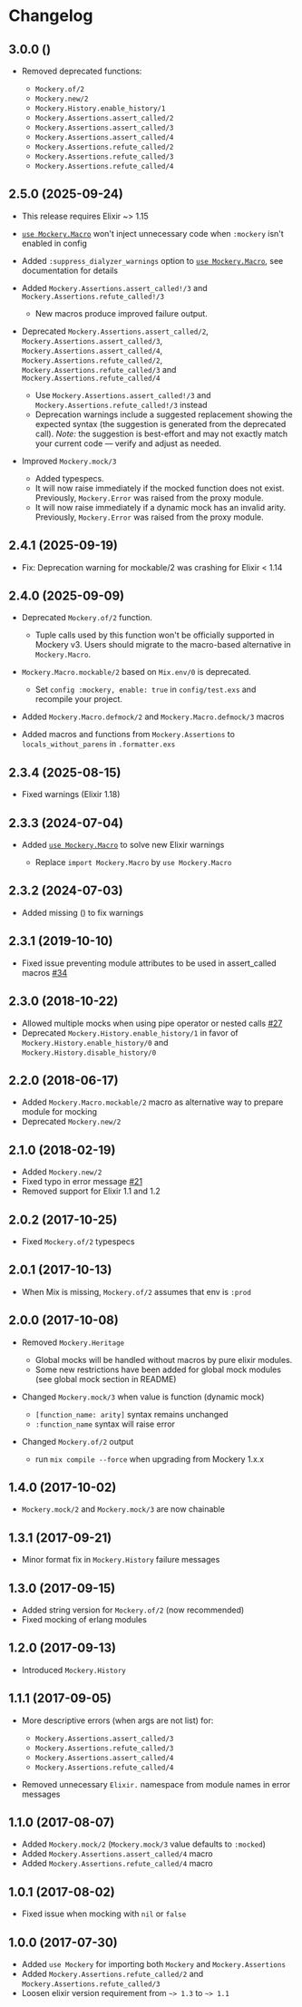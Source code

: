 # Changelog

## 3.0.0 ()

- Removed deprecated functions:

  - `Mockery.of/2`
  - `Mockery.new/2`
  - `Mockery.History.enable_history/1`
  - `Mockery.Assertions.assert_called/2`
  - `Mockery.Assertions.assert_called/3`
  - `Mockery.Assertions.assert_called/4`
  - `Mockery.Assertions.refute_called/2`
  - `Mockery.Assertions.refute_called/3`
  - `Mockery.Assertions.refute_called/4`

## 2.5.0 (2025-09-24)

- This release requires Elixir ~> 1.15

- [`use Mockery.Macro`](`Mockery.Macro.__using__/1`) won't inject unnecessary code when `:mockery` isn't enabled in config

- Added `:suppress_dialyzer_warnings` option to [`use Mockery.Macro`](`Mockery.Macro.__using__/1`), see documentation for details

- Added `Mockery.Assertions.assert_called!/3` and `Mockery.Assertions.refute_called!/3`

  - New macros produce improved failure output.

- Deprecated `Mockery.Assertions.assert_called/2`, `Mockery.Assertions.assert_called/3`, `Mockery.Assertions.assert_called/4`, `Mockery.Assertions.refute_called/2`, `Mockery.Assertions.refute_called/3` and `Mockery.Assertions.refute_called/4`

  - Use `Mockery.Assertions.assert_called!/3` and `Mockery.Assertions.refute_called!/3` instead
  - Deprecation warnings include a suggested replacement showing the expected syntax (the suggestion is generated from the deprecated call). *Note:* the suggestion is best-effort and may not exactly match your current code — verify and adjust as needed.

- Improved `Mockery.mock/3`

  - Added typespecs.
  - It will now raise immediately if the mocked function does not exist. Previously, `Mockery.Error` was raised from the proxy module.
  - It will now raise immediately if a dynamic mock has an invalid arity. Previously, `Mockery.Error` was raised from the proxy module.

## 2.4.1 (2025-09-19)

- Fix: Deprecation warning for mockable/2 was crashing for Elixir < 1.14

## 2.4.0 (2025-09-09)

- Deprecated `Mockery.of/2` function.

  - Tuple calls used by this function won't be officially supported in Mockery v3.
    Users should migrate to the macro-based alternative in `Mockery.Macro`.

- `Mockery.Macro.mockable/2` based on `Mix.env/0` is deprecated.

   - Set `config :mockery, enable: true` in `config/test.exs` and recompile your project.

- Added `Mockery.Macro.defmock/2` and `Mockery.Macro.defmock/3` macros

- Added macros and functions from `Mockery.Assertions` to `locals_without_parens` in `.formatter.exs`

## 2.3.4 (2025-08-15)

- Fixed warnings (Elixir 1.18)

## 2.3.3 (2024-07-04)

- Added [`use Mockery.Macro`](`Mockery.Macro.__using__/1`) to solve new Elixir warnings

    - Replace `import Mockery.Macro` by `use Mockery.Macro`

## 2.3.2 (2024-07-03)

- Added missing () to fix warnings

## 2.3.1 (2019-10-10)

- Fixed issue preventing module attributes to be used in assert_called macros [#34](https://github.com/appunite/mockery/pull/34)

## 2.3.0 (2018-10-22)

- Allowed multiple mocks when using pipe operator or nested calls [#27](https://github.com/appunite/mockery/pull/27)
- Deprecated `Mockery.History.enable_history/1` in favor of `Mockery.History.enable_history/0` and `Mockery.History.disable_history/0`

## 2.2.0 (2018-06-17)

- Added `Mockery.Macro.mockable/2` macro as alternative way to prepare module for mocking
- Deprecated `Mockery.new/2`

## 2.1.0 (2018-02-19)

- Added `Mockery.new/2`
- Fixed typo in error message [#21](https://github.com/appunite/mockery/pull/21)
- Removed support for Elixir 1.1 and 1.2

## 2.0.2 (2017-10-25)

- Fixed `Mockery.of/2` typespecs

## 2.0.1 (2017-10-13)

- When Mix is missing, `Mockery.of/2` assumes that env is `:prod`

## 2.0.0 (2017-10-08)

- Removed `Mockery.Heritage`

  - Global mocks will be handled without macros by pure elixir modules.
  - Some new restrictions have been added for global mock modules (see global mock section in README)

- Changed `Mockery.mock/3` when value is function (dynamic mock)

  - `[function_name: arity]` syntax remains unchanged
  - `:function_name` syntax will raise error

- Changed `Mockery.of/2` output

  - run `mix compile --force` when upgrading from Mockery 1.x.x

## 1.4.0 (2017-10-02)

- `Mockery.mock/2` and `Mockery.mock/3` are now chainable

## 1.3.1 (2017-09-21)

- Minor format fix in `Mockery.History` failure messages

## 1.3.0 (2017-09-15)

- Added string version for `Mockery.of/2` (now recommended)
- Fixed mocking of erlang modules

## 1.2.0 (2017-09-13)

- Introduced `Mockery.History`

## 1.1.1 (2017-09-05)

- More descriptive errors (when args are not list) for:

  - `Mockery.Assertions.assert_called/3`
  - `Mockery.Assertions.refute_called/3`
  - `Mockery.Assertions.assert_called/4`
  - `Mockery.Assertions.refute_called/4`

- Removed unnecessary `Elixir.` namespace from module names in error messages

## 1.1.0 (2017-08-07)

- Added `Mockery.mock/2` (`Mockery.mock/3` value defaults to `:mocked`)
- Added `Mockery.Assertions.assert_called/4` macro
- Added `Mockery.Assertions.refute_called/4` macro

## 1.0.1 (2017-08-02)

- Fixed issue when mocking with `nil` or `false`

## 1.0.0 (2017-07-30)

- Added `use Mockery` for importing both `Mockery` and `Mockery.Assertions`
- Added `Mockery.Assertions.refute_called/2` and `Mockery.Assertions.refute_called/3`
- Loosen elixir version requirement from `~> 1.3` to `~> 1.1`
